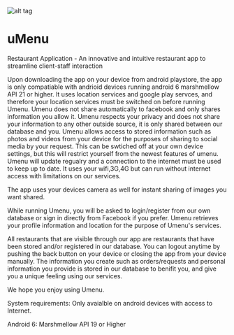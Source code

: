 ![alt tag](https://cloud.githubusercontent.com/assets/20781377/20653238/28c1f52c-b56f-11e6-974f-4002331428fc.png)
# uMenu
Restaurant Application - An innovative and intuitive restaurant app to streamline client-staff interaction

Upon downloading the app on your device from android playstore, the app is only compatiable with andrioid devices running android 6 marshmellow 
API 21 or higher.
It uses location services and google play servces, and therefore your location services must be switched on before running Umenu.
Umenu does not share automatically to facebook and only shares information you allow it.
Umenu respects your privacy and does not share your information to any other outside source, it is only shared between our database and you.
Umenu allows access to stored information such as photos and videos from your device for the purposes of sharing to social media 
by your request. This can be swtiched off at your own device settings, but this will restrict yourself from the newest features of umenu.
Umenu will update regualry and a connection to the internet must be used to keep up to date.
It uses your wifi,3G,4G but can run without internet access with limitations on our services.

The app uses your devices camera as well for instant sharing of images you want shared.

While running Umenu, you will be asked to login/register from our own database or sign in directly from Facebook if you prefer. 
Umenu retrieves your profile information and location for the purpose of Umenu's services.

All restaurants that are visible through our app are restaurants that have been stored and/or registered in our database.
You can logout anytime by pushing the back button on your device or closing the app from your device manually. 
The information you create such as orders/requests and personal information you provide is stored in our database to benifit you, and
give you a unique feeling using our services.

We hope you enjoy using Umenu.

System requirements:
Only avaialble on android devices with access to Internet.

Android 6: Marshmellow API 19 or Higher


